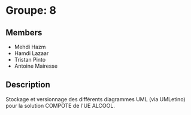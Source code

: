 # Groupe: 8

## Members

- Mehdi Hazm
- Hamdi Lazaar
- Tristan Pinto
- Antoine Mairesse

## Description

Stockage et versionnage des différents diagrammes UML (via UMLetino) pour la solution COMPOTE de l'UE ALCOOL.
